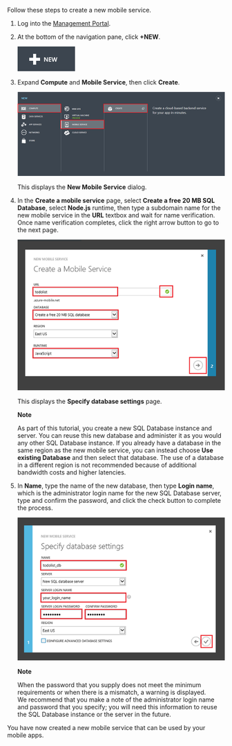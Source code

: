 

Follow these steps to create a new mobile service.

1.	Log into the [Management Portal]. 

2.	At the bottom of the navigation pane, click **+NEW**.

	![](./media/mobile-services-create-new-service/plus-new.png)

3.	Expand **Compute** and **Mobile Service**, then click **Create**.

	![](./media/mobile-services-create-new-service/mobile-create.png)

	This displays the **New Mobile Service** dialog.

4.	In the **Create a mobile service** page, select **Create a free 20 MB SQL Database**, select **Node.js** runtime, then type a subdomain name for the new mobile service in the **URL** textbox and wait for name verification. Once name verification completes, click the right arrow button to go to the next page.	

	![](./media/mobile-services-create-new-service/mobile-create-page1.png)

   	This displays the **Specify database settings** page.

	<div class="dev-callout"> 
	<b>Note</b> 
	<p>As part of this tutorial, you create a new SQL Database instance and server. You can reuse this new database and administer it as you would any other SQL Database instance. If you already have a database in the same region as the new mobile service, you can instead choose <strong>Use existing Database</strong> and then select that database. The use of a database in a different region is not recommended because of additional bandwidth costs and higher latencies.</p></div>	

6.	In **Name**, type the name of the new database, then type **Login name**, which is the administrator login name for the new SQL Database server, type and confirm the password, and click the check button to complete the process.

	![](./media/mobile-services-create-new-service/mobile-create-page2.png)

	<div class="dev-callout"> 
	<b>Note</b> 
	<p>When the password that you supply does not meet the minimum requirements or when there is a mismatch, a warning is displayed. <br/>We recommend that you make a note of the administrator login name and password that you specify; you will need this information to reuse the SQL Database instance or the server in the future.</p> 
	</div>

You have now created a new mobile service that can be used by your mobile apps.



<!-- URLs. -->
[Management Portal]: https://manage.windowsazure.cn/
